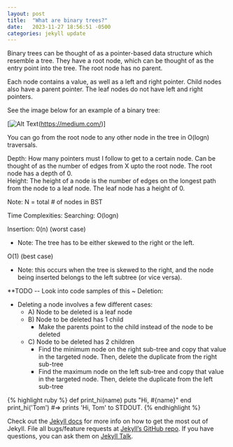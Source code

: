 ```yaml
---
layout: post
title:  "What are binary trees?"
date:   2023-11-27 18:56:51 -0500
categories: jekyll update
---
```

Binary trees can be thought of as a pointer-based data structure which resemble a tree. They have a root node, which can be thought of as the entry point into the tree. The root node has no parent. 

Each node contains a value, as well as a left and right pointer. Child nodes also have a parent pointer. The leaf nodes do not have left and right pointers.   

See the image below for an example of a binary tree: 

[![Alt Text](https://miro.medium.com/v2/resize:fit:1400/format:webp/1*tUBYCHi32Zj0B2UCw0qmlA.png)(https://medium.com/)]


You can go from the root node to any other node in the tree in O(logn) traversals. 

Depth: How many pointers must I follow to get to a certain node. Can be thought of as the number
of edges from X upto the root node. The root node has a depth of 0.  
Height: The height of a node is the number of edges on the longest path from the node to a leaf node. 
The leaf node has a height of 0. 

Note: N = total # of nodes in BST

Time Complexities: 
 Searching: O(logn)

 Insertion: 
 0(n) (worst case)
  - Note: The tree has to be either skewed to the right or the left.  

 O(1) (best case)
  - Note: this occurs when the tree is skewed to the right, and the node being inserted belongs to the 
  left subtree (or vice versa). 
 
 **TODO -- Look into code samples of this ~ Deletion:
  - Deleting a node involves a few different cases: 
    - A) Node to be deleted is a leaf node 
    - B) Node to be deleted has 1 child 
      - Make the parents point to the child instead of the node to be deleted 
    - C) Node to be deleted has 2 children 
      - Find the minimum node on the right sub-tree and copy that value in the targeted node. Then, 
      delete the duplicate from the right sub-tree 
      - Find the maximum node on the left sub-tree and copy that value in the targeted node. Then, 
      delete the duplicate from the left sub-tree 


{% highlight ruby %}
def print_hi(name)
  puts "Hi, #{name}"
end
print_hi('Tom')
#=> prints 'Hi, Tom' to STDOUT.
{% endhighlight %}

Check out the [Jekyll docs][jekyll-docs] for more info on how to get the most out of Jekyll. File all bugs/feature requests at [Jekyll’s GitHub repo][jekyll-gh]. If you have questions, you can ask them on [Jekyll Talk][jekyll-talk].

[jekyll-docs]: https://jekyllrb.com/docs/home
[jekyll-gh]:   https://github.com/jekyll/jekyll
[jekyll-talk]: https://talk.jekyllrb.com/
